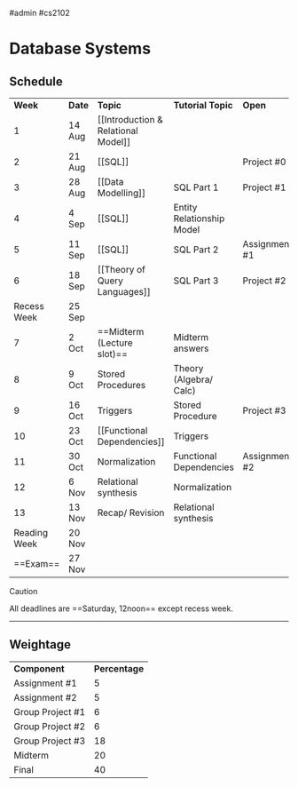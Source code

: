 #admin #cs2102
# Database Systems

## Schedule
|              |        |                             |                           |               |               |
| ------------ | ------ | --------------------------- | ------------------------- | ------------- | ------------- |
| **Week**         | **Date**   | **Topic**                       | **Tutorial Topic**            | **Open**          | **Due**           |
| 1            | 14 Aug | [[Introduction & Relational Model]] |                           |               |               |
| 2            | 21 Aug | [[SQL]]                |                           | Project #0    |               |
| 3            | 28 Aug | [[Data Modelling]]   | SQL Part 1                | Project #1    | Project #0    |
| 4            | 4 Sep  | [[SQL]]                  | Entity Relationship Model |               |               |
| 5            | 11 Sep | [[SQL]]                 | SQL Part 2                | Assignment #1 | Project #1    |
| 6            | 18 Sep | [[Theory of Query Languages]]      | SQL Part 3                | Project #2    | Assignment #1 |
| Recess Week  | 25 Sep |                             |                           |               |               |
| 7            | 2 Oct  | ==Midterm (Lecture slot)==      | Midterm answers           |               |               |
| 8            | 9 Oct  | Stored Procedures           | Theory (Algebra/ Calc)    |               |               |
| 9            | 16 Oct | Triggers                    | Stored Procedure          | Project #3    |               |
| 10           | 23 Oct | [[Functional Dependencies]]     | Triggers                  |               |               |
| 11           | 30 Oct | Normalization               | Functional Dependencies   | Assignment #2 |               |
| 12           | 6 Nov  | Relational synthesis        | Normalization             |               | Project #3    |
| 13           | 13 Nov | Recap/ Revision             | Relational synthesis      |               | Assignment #2 |
| Reading Week | 20 Nov |                             |                           |               |               |
| ==Exam==         | 27 Nov |                             |                           |               |               |
>[!caution]
>All deadlines are ==Saturday, 12noon== except recess week.

---

## Weightage
|                  |            |
| ---------------- | ---------- |
| **Component**        | **Percentage** |
| Assignment #1    | 5          |
| Assignment #2    | 5          |
| Group Project #1 | 6          |
| Group Project #2 | 6          |
| Group Project #3 | 18         |
| Midterm          | 20         |
| Final            | 40         | 


